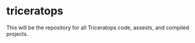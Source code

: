 # triceratops
This will be the repository for all Triceratops code, assests, and compiled projects.
